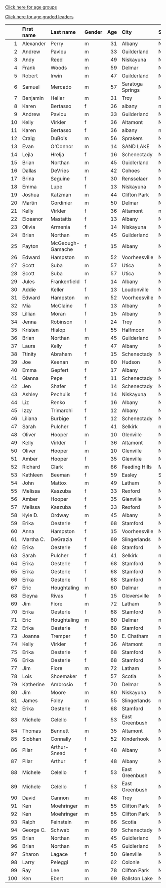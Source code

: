 [Click here for age groups](https://bnorthan.github.io/VirtualColonieMile/age)  

[Click here for age graded leaders](https://bnorthan.github.io/VirtualColonieMile/agegrade)  

|     | First name   | Last name        | Gender   |   Age | City             | State         | Time     | Member   |   age_grade |
|----:|:-------------|:-----------------|:---------|------:|:-----------------|:--------------|:---------|:---------|------------:|
|   1 | Alexander    | Perry            | m        |    31 | Albany           | NY            | 5:14     | Yes      |       72.46 |
|   2 | Andrew       | Pavlou           | m        |    33 | Guilderland      | NY            | 5:25     | No       |       70.41 |
|   3 | Andy         | Reed             | m        |    49 | Niskayuna        | NY            | 5:29     | Yes      |       77.67 |
|   4 | Frank        | Woods            | m        |    59 | Delmar           | NY            | 5:29     | No       |       84.22 |
|   5 | Robert       | Irwin            | m        |    47 | Guilderland      | NY            | 5:38     | Yes      |       74.45 |
|   6 | Samuel       | Mercado          | m        |    57 | Saratoga Springs | New York      | 5:39     | Yes      |       80.39 |
|   7 | Benjamin     | Heller           | m        |    31 | Troy             | New York      | 5:41     | Yes      |       66.72 |
|   8 | Karen        | Bertasso         | f        |    36 | albany           | nan           | 5:44     | Yes      |       74.25 |
|   9 | Andrew       | Pavlou           | m        |    33 | Guilderland      | NY            | 5:46     | No       |       66.14 |
|  10 | Kelly        | Virkler          | f        |    36 | Altamont         | NY            | 5:49     | Yes      |       73.19 |
|  11 | Karen        | Bertasso         | f        |    36 | albany           | nan           | 5:49     | Yes      |       73.19 |
|  12 | Craig        | DuBois           | m        |    56 | Sprakers         | NY            | 5:56     | Yes      |       75.91 |
|  13 | Evan         | O'Connor         | m        |    14 | SAND LAKE        | New York      | 5:57.11  | No       |       67.06 |
|  14 | Lejla        | Hrelja           | f        |    16 | Schenectady      | NY            | 5:57.1   | No       |       73.21 |
|  15 | Brian        | Northan          | m        |    45 | Guidlerland      | NY            | 6:00     | Yes      |       68.85 |
|  16 | Dallas       | DeVries          | m        |    42 | Cohoes           | NY            | 6:00     | Yes      |       67.33 |
|  17 | Brina        | Seguine          | f        |    30 | Rensselaer       | New York      | 6:05     | Yes      |       69.32 |
|  18 | Emma         | Lupe             | f        |    13 | Niskayuna        | NY            | 6:05.9   | No       |       75.57 |
|  19 | Joshua       | Katzman          | m        |    44 | Clifton Park     | NY            | 6:06.9   | Yes      |       67.21 |
|  20 | Martin       | Gordinier        | m        |    50 | Delmar           | NY            | 6:06     | Yes      |       70.38 |
|  21 | Kelly        | Virkler          | f        |    36 | Altamont         | nan           | 6:08     | Yes      |       69.41 |
|  22 | Eloeanor     | Mastaitis        | f        |    13 | Albany           | New York      | 6:11.1   | No       |       74.35 |
|  23 | Olivia       | Armenia          | f        |    14 | Niskayuna        | NY            | 6:15.1   | No       |       72.13 |
|  24 | Brian        | Northan          | m        |    45 | Guilderland      | NY            | 6:15     | Yes      |       66.1  |
|  25 | Payton       | McGeough-Gamache | f        |    15 | Albany           | New York      | 6:16.3   | No       |       70.68 |
|  26 | Edward       | Hampston         | m        |    52 | Voorheesville    | NY            | 6:19     | Yes      |       69.04 |
|  27 | Scott        | Suba             | m        |    57 | Utica            | NY            | 6:20     | Yes      |       71.72 |
|  28 | Scott        | Suba             | m        |    57 | Utica            | NY            | 6:25     | Yes      |       70.78 |
|  29 | Jules        | Frankenfield     | f        |    14 | Albany           | New York      | 6:26.6   | No       |       70.07 |
|  30 | Addie        | Keller           | f        |    13 | Loudonville      | New Uork      | 6:28.4   | No       |       71.09 |
|  31 | Edward       | Hampston         | m        |    52 | Voorheesville    | NY            | 6:29     | Yes      |       67.26 |
|  32 | Mia          | McClaine         | f        |    13 | Albany           | New York      | 6:34.0   | No       |       70.01 |
|  33 | Lillian      | Moran            | f        |    15 | Albany           | New York      | 6:36.9   | No       |       67.11 |
|  34 | Jenna        | Robinson         | f        |    24 | Troy             | NY            | 6:37     | Yes      |       63.73 |
|  35 | Kristen      | Hislop           | f        |    55 | Halfmoon         | NY            | 6:40.82  | Yes      |       74.85 |
|  36 | Brian        | Northan          | m        |    45 | Guilderland      | NY            | 6:41     | Yes      |       61.81 |
|  37 | Laura        | Kelly            | f        |    47 | Albany           | NU            | 6:43     | Yes      |       68.05 |
|  38 | Ttinity      | Abraham          | f        |    15 | Schenectady      | New York      | 6:49.4   | No       |       64.97 |
|  39 | Joe          | Keenan           | m        |    60 | Hudson           | NY            | 6:54     | Yes      |       67.49 |
|  40 | Emma         | Gepfert          | f        |    17 | Albany           | New York      | 6:57.2   | No       |       61.65 |
|  41 | Gianna       | Pepe             | f        |    11 | Schenectady      | NY            | 6:59.6   | No       |       68.86 |
|  42 | Jen          | Shafer           | f        |    14 | Schenectady      | New York      | 6:59.9   | No       |       64.55 |
|  43 | Ashley       | Pechulis         | f        |    14 | Niskayuna        | New York      | 6:59.8   | No       |       64.55 |
|  44 | Liz          | Renko            | f        |    16 | Albany           | New York      | 7:00.4   | No       |       62.23 |
|  45 | Izzy         | Trimarchi        | f        |    12 | Albany           | New York      | 7:01.1   | No       |       66.94 |
|  46 | Liliana      | Burbige          | f        |    12 | Schenectady      | New York      | 7:04.3   | No       |       66.47 |
|  47 | Sarah        | Pulcher          | f        |    41 | Selkirk          | nan           | 7:14     | Yes      |       60.24 |
|  48 | Oliver       | Hooper           | m        |    10 | Glenville        | NY            | 7:15     | Yes      |       62.4  |
|  49 | Kelly        | Virkler          | f        |    36 | Altamont         | NY            | 7:17     | Yes      |       58.45 |
|  50 | Oliver       | Hooper           | m        |    10 | Glenville        | Ny            | 7:25     | Yes      |       61    |
|  51 | Amber        | Hooper           | f        |    35 | Glenville        | NY            | 7:26     | Yes      |       57.09 |
|  52 | Richard      | Clark            | m        |    66 | Feeding Hills    | Massachusetts | 7:36.9   | Yes      |       64.58 |
|  53 | Kathleen     | Beeman           | f        |    59 | Easley           | SC            | 7:48     | Yes      |       67.05 |
|  54 | John         | Mattox           | m        |    49 | Latham           | NY            | 7:50     | Yes      |       54.37 |
|  55 | Melissa      | Kaszuba          | f        |    33 | Rexford          | NY            | 7:51     | Yes      |       53.83 |
|  56 | Amber        | Hooper           | f        |    35 | Glenville        | Ny            | 7:53     | Yes      |       53.84 |
|  57 | Melissa      | Kaszuba          | f        |    33 | Rexford          | NY            | 7:53     | Yes      |       53.61 |
|  58 | Kyle D.      | Ordway           | m        |    45 | Albany           | NY            | 7:56     | Yes      |       52.07 |
|  59 | Erika        | Oesterle         | f        |    68 | Stamford         | NY            | 8:12     | Yes      |       71.52 |
|  60 | Anna         | Hampston         | f        |    15 | Voorheesville    | NY            | 8:12     | No       |       54.01 |
|  61 | Martha C.    | DeGrazia         | f        |    69 | Slingerlands     | New York      | 8:12     | Yes      |       72.51 |
|  62 | Erika        | Oesterle         | f        |    68 | Stamford         | NY            | 8:14     | Yes      |       71.23 |
|  63 | Sarah        | Pulcher          | f        |    41 | Selkirk          | nan           | 8:17     | Yes      |       52.6  |
|  64 | Erika        | Oesterle         | f        |    68 | Stamford         | NY            | 8:18     | Yes      |       70.66 |
|  65 | Erika        | Oesterle         | f        |    68 | Stamford         | NY            | 8:19     | Yes      |       70.52 |
|  66 | Erika        | Oesterle         | f        |    68 | Stamford         | NY            | 8:20     | Yes      |       70.38 |
|  67 | Eric         | Houghtaling      | m        |    60 | Delmar           | nan           | 8:23     | Yes      |       55.55 |
|  68 | Eleyna       | Rivas            | f        |    15 | Gloversville     | New York      | 8:28     | No       |       52.31 |
|  69 | Jim          | Fiore            | m        |    72 | Latham           | NY            | 8:30     | Yes      |       61.66 |
|  70 | Erika        | Oesterle         | f        |    68 | Stamford         | NY            | 8:31     | Yes      |       68.86 |
|  71 | Eric         | Houghtaling      | m        |    60 | Delmar           | nan           | 8:31     | Yes      |       54.68 |
|  72 | Erika        | Oesterle         | f        |    68 | Stamford         | NY            | 8:34     | Yes      |       68.46 |
|  73 | Joanna       | Tremper          | f        |    50 | E. Chatham       | nan           | 8:36     | Yes      |       54.86 |
|  74 | Kelly        | Virkler          | f        |    36 | Altamont         | nan           | 8:36     | Yes      |       49.5  |
|  75 | Erika        | Oesterle         | f        |    68 | Stamford         | NY            | 8:38     | Yes      |       67.93 |
|  76 | Erika        | Oesterle         | f        |    68 | Stamford         | NY            | 8:44     | Yes      |       67.16 |
|  77 | Jim          | Fiore            | m        |    72 | Latham           | NY            | 8:49     | Yes      |       59.44 |
|  78 | Lois         | Shoemaker        | f        |    57 | Scotia           | NY            | 8:56     | Yes      |       57.17 |
|  79 | Katherine    | Ambrosio         | f        |    70 | Delmar           | New York      | 9:00     | Yes      |       66.98 |
|  80 | Jim          | Moore            | m        |    80 | Niskayuna        | NY            | 9:02     | Yes      |       67.25 |
|  81 | James        | Foley            | m        |    55 | Slingerlands     | nan           | 9:19     | Yes      |       47.96 |
|  82 | Erika        | Oesterle         | f        |    68 | Stamford         | NY            | 9:19     | Yes      |       62.95 |
|  83 | Michele      | Celello          | f        |    53 | East Greenbush   | NY            | 9:20     | Yes      |       52.26 |
|  84 | Thomas       | Bennett          | m        |    35 | Altamont         | NY            | 9:24     | Yes      |       40.94 |
|  85 | Siobhan      | Connally         | f        |    52 | Kinderhook       | NY            | 9:24     | Yes      |       51.31 |
|  86 | Pilar        | Arthur-Snead     | f        |    48 | Albany           | New York      | 9:31     | Yes      |       48.53 |
|  87 | Pilar        | Arthur           | f        |    48 | Albany           | NY            | 9:41     | Yes      |       47.69 |
|  88 | Michele      | Celello          | f        |    53 | East Greenbush   | NY            | 9:50     | Yes      |       49.61 |
|  89 | Michele      | Celello          | f        |    53 | East Greenbush   | NY            | 9:55     | Yes      |       49.19 |
|  90 | David        | Cannon           | m        |    48 | Troy             | New York      | 10:07    | Yes      |       41.78 |
|  91 | Ken          | Moehringer       | m        |    55 | Clifton Park     | NY            | 10:21    | No       |       43.17 |
|  92 | Ken          | Moehringer       | m        |    55 | Clifton Park     | New York      | 10:21    | Yes      |       43.17 |
|  93 | Ralph        | Feinstein        | m        |    66 | Scotia           | NY            | 10:26    | Yes      |       47.04 |
|  94 | George C.    | Schwab           | m        |    69 | Schenectady      | NY            | 10:27    | Yes      |       48.33 |
|  95 | Brian        | Northan          | m        |    45 | Guidlerland      | NY            | 10:44    | Yes      |       38.49 |
|  96 | Brian        | Northan          | m        |    45 | Guidlerland      | NY            | 11:34    | Yes      |       35.71 |
|  97 | Sharon       | Lagace           | f        |    50 | Glenville        | NY            | 12:00    | Yes      |       39.32 |
|  98 | Larry        | Peleggi          | m        |    62 | Colonie          | New York      | 13.48.57 | Yes      |       36.45 |
|  99 | Ray          | Lee              | m        |    78 | Clifton Park     | NY            | 13:09    | Yes      |       44.18 |
| 100 | Ken          | Ebert            | m        |    69 | Ballston Lake    | NY            | 13:39    | Yes      |       37    |